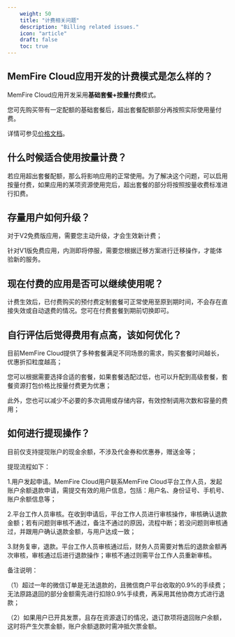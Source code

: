 ```yaml
---
    weight: 50
    title: "计费相关问题"
    description: "Billing related issues."
    icon: "article"
    draft: false
    toc: true
---
```


## MemFire Cloud应用开发的计费模式是怎么样的？

MemFire Cloud应用开发采用**基础套餐+按量付费**模式。

您可先购买带有一定配额的基础套餐后，超出套餐配额部分再按照实际使用量付费。 

详情可参见[价格文档](/docs/app/purchase/price)。

## 什么时候适合使用按量计费？

若应用超出套餐配额，那么将影响应用的正常使用。为了解决这个问题，可以启用按量付费，如果应用的某项资源使用完后，超出套餐的部分将按照按量收费标准进行扣费。

## 存量用户如何升级？

对于V2免费版应用，需要您主动升级，才会生效新计费；

针对V1版免费应用，内测即将停服，需要您根据迁移方案进行迁移操作，才能体验新的服务。

## 现在付费的应用是否可以继续使用呢？

计费生效后，已付费购买的预付费定制套餐可正常使用至原到期时间，不会存在直接失效或自动退费的情况。您可在付费套餐到期前切换即可。

## 自行评估后觉得费用有点高，该如何优化？

目前MemFire Cloud提供了多种套餐满足不同场景的需求，购买套餐时间越长，优惠折扣粒度越高；

您可以根据需要选择合适的套餐，如果套餐选配过低，也可以升配到高级套餐，套餐资源打包价格比按量付费更为优惠；

此外，您也可以减少不必要的多次调用或存储内容，有效控制调用次数和容量的费用；

## 如何进行提现操作？

目前仅支持提现账户的现金余额，不涉及代金券和优惠券，赠送金等；

提现流程如下：

1.用户发起申请。MemFire Cloud用户联系MemFire Cloud平台工作人员，发起账户余额退款申请，需提交有效的用户信息，包括：用户名、身份证号、手机号、账户余额信息等；

2.平台工作人员审核。在收到申请后，平台工作人员进行审核操作，审核确认退款金额；若有问题则审核不通过，备注不通过的原因，流程中断；若没问题则审核通过，并跟用户确认退款金额，与用户达成一致；

3.财务复审，退款。平台工作人员审核通过后，财务人员需要对售后的退款金额再次审核，审核通过后进行退款操作；审核不通过则需平台工作人员重新审核。

备注说明：

（1）超过一年的微信订单是无法退款的，且微信商户平台收取的0.9%的手续费；无法原路退回的部分金额需先进行扣除0.9%手续费，再采用其他协商方式进行退款；

（2）如果用户已开具发票，且存在资源退订的情况，退订款项将退回账户余额，这时将产生欠票金额，账户余额退款时需冲抵欠票金额。


